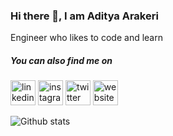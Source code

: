 ### Hi there 👋, I am Aditya Arakeri

Engineer who likes to code and learn

##### You can also find me on
[<img src='https://img.icons8.com/ios-glyphs/72/linkedin-2.png' alt='linkedin' height='40'>](https://www.linkedin.com/in/adityaarakeri/)  [<img src='https://img.icons8.com/material-rounded/72/instagram-new.png' alt='instagram' height='40'>](https://www.instagram.com/aditya005/) [<img src='https://img.icons8.com/ios-glyphs/72/twitter.png' alt='twitter' height='40'>](https://twitter.com/@aditya005) [<img src='https://cdn.jsdelivr.net/npm/simple-icons@3.0.1/icons/icloud.svg' alt='website' height='40'>](https://adityaarakeri.com)  


![Github stats](https://github-readme-stats.vercel.app/api?username=adityaarakeri&show_icons=true&hide=["stars","issues"]&title_color=ffffff&icon_color=00BFFF&text_color=87CEFA&bg_color=191919)
<!--
**adityaarakeri/adityaarakeri** is a ✨ _special_ ✨ repository because its `README.md` (this file) appears on your GitHub profile.

Here are some ideas to get you started:

- 🔭 I’m currently working on ...
- 🌱 I’m currently learning ...
- 👯 I’m looking to collaborate on ...
- 🤔 I’m looking for help with ...
- 💬 Ask me about ...
- 📫 How to reach me: ...
- 😄 Pronouns: ...
- ⚡ Fun fact: ...
-->
